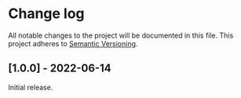 # Change log

All notable changes to the project will be documented in this file. This project adheres to [Semantic Versioning](http://semver.org).

## [1.0.0] - 2022-06-14
Initial release.
